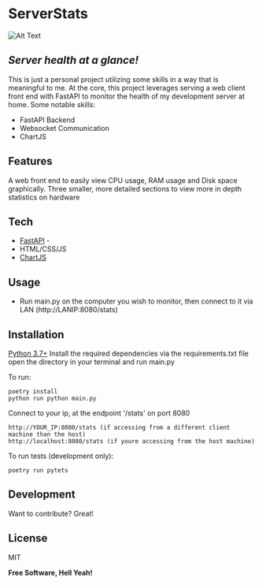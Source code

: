
# ServerStats
![Alt Text](https://github.com/sockheadrps/ServerStats/blob/main/18d3fabd7697a28ce7a5161f424964e5.gif)
## _Server health at a glance!_

This is just a personal project utilizing some skills in a way that is meaningful to me. At the core, this project leverages serving a web client front end with FastAPI to monitor the health of my development server at home. Some notable skills:

- FastAPI Backend
- Websocket Communication
- ChartJS

## Features

A web front end to easily view CPU usage, RAM usage and Disk space graphically.
Three smaller, more detailed sections to view more in depth statistics on hardware


## Tech



- [FastAPI](https://fastapi.tiangolo.com/) -
- HTML/CSS/JS
- [ChartJS](https://www.chartjs.org/)

## Usage
- Run main.py on the computer you wish to monitor, then connect to it via LAN (http://LANIP:8080/stats)



## Installation

[Python 3.7+](https://www.python.org/)
Install the required dependencies via the requirements.txt file
open the directory in your terminal and run main.py
    
To run:
```
poetry install
python run python main.py
```
Connect to your ip, at the endpoint '/stats' on port 8080
```
http://YOUR_IP:8080/stats (if accessing from a different client machine than the host)
http://localhost:8080/stats (if youre accessing from the host machine)
```
To run tests (development only):
```
poetry run pytets
```
## Development

Want to contribute? Great!


## License

MIT

**Free Software, Hell Yeah!**

[//]: # (These are reference links used in the body of this note and get stripped out when the markdown processor does its job. There is no need to format nicely because it shouldn't be seen. Thanks SO - http://stackoverflow.com/questions/4823468/store-comments-in-markdown-syntax)





